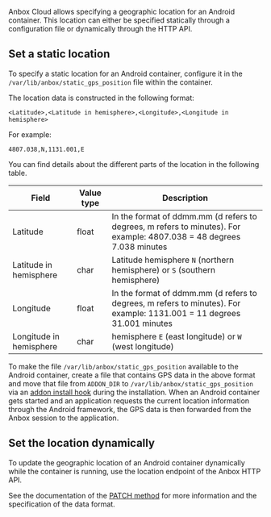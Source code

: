 Anbox Cloud allows specifying a geographic location for an Android container. This location can either be specified statically through a configuration file or dynamically through the HTTP API.

## Set a static location

To specify a static location for an Android container, configure it in the `/var/lib/anbox/static_gps_position` file within the container.

The location data is constructed in the following format:

```
<Latitude>,<Latitude in hemisphere>,<Longitude>,<Longitude in hemisphere>
```

For example:

    4807.038,N,1131.001,E

You can find details about the different parts of the location in the following table.

Field                   | Value type | Description
------------------------|------------|-------------------------------------------------------------------
Latitude                | float      | In the format of ddmm.mm (d refers to degrees, m refers to minutes). For example: 4807.038 = 48 degrees 7.038 minutes
Latitude in hemisphere  | char       | Latitude hemisphere `N` (northern hemisphere) or `S` (southern hemisphere)
Longitude               | float      | In the format of ddmm.mm (d refers to degrees, m refers to minutes). For example: 1131.001 = 11 degrees 31.001 minutes
Longitude in hemisphere | char       | hemisphere `E` (east longitude) or `W` (west longitude)

To make the file `/var/lib/anbox/static_gps_position` available to the Android container, create a file that contains GPS data in the above format and move that file from `ADDON_DIR` to `/var/lib/anbox/static_gps_position` via an [addon install hook](https://discourse.ubuntu.com/t/managing-addons/17759#heading--build-your-own-addon) during the installation. When an Android container gets started and an application requests the current location information through the Android framework, the GPS data is then forwarded from the Anbox session to the application.

## Set the location dynamically

To update the geographic location of an Android container dynamically while the container is running, use the location endpoint of the Anbox HTTP API.

See the documentation of the [PATCH method](https://anbox-cloud.io/docs/reference/anbox-http-api-reference#location-patch) for more information and the specification of the data format.
